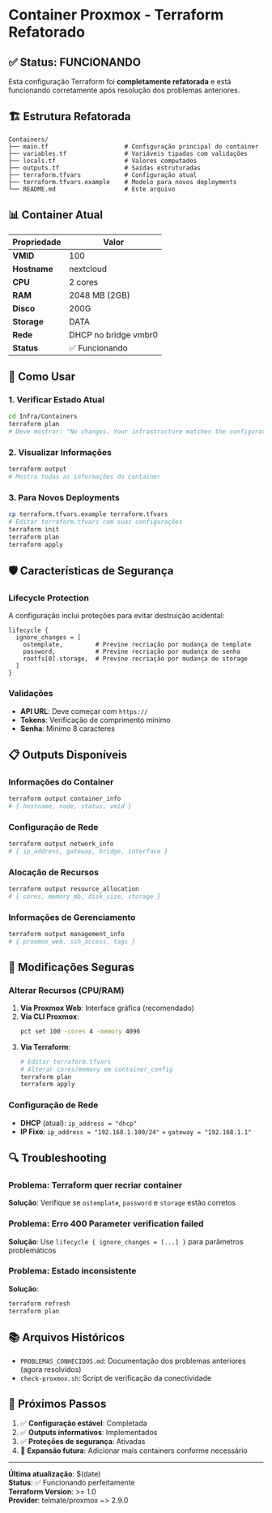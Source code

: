 # Container Proxmox - Terraform Refatorado

## ✅ Status: FUNCIONANDO

Esta configuração Terraform foi **completamente refatorada** e está funcionando corretamente após resolução dos problemas anteriores.

## 🏗️ Estrutura Refatorada

```
Containers/
├── main.tf                     # Configuração principal do container
├── variables.tf                # Variáveis tipadas com validações
├── locals.tf                   # Valores computados
├── outputs.tf                  # Saídas estruturadas
├── terraform.tfvars            # Configuração atual
├── terraform.tfvars.example    # Modelo para novos deployments
└── README.md                   # Este arquivo
```

## 📊 Container Atual

| Propriedade | Valor |
|-------------|-------|
| **VMID** | 100 |
| **Hostname** | nextcloud |
| **CPU** | 2 cores |
| **RAM** | 2048 MB (2GB) |
| **Disco** | 200G |
| **Storage** | DATA |
| **Rede** | DHCP no bridge vmbr0 |
| **Status** | ✅ Funcionando |

## 🚀 Como Usar

### 1. Verificar Estado Atual
```bash
cd Infra/Containers
terraform plan
# Deve mostrar: "No changes. Your infrastructure matches the configuration."
```

### 2. Visualizar Informações
```bash
terraform output
# Mostra todas as informações do container
```

### 3. Para Novos Deployments
```bash
cp terraform.tfvars.example terraform.tfvars
# Editar terraform.tfvars com suas configurações
terraform init
terraform plan
terraform apply
```

## 🛡️ Características de Segurança

### Lifecycle Protection
A configuração inclui proteções para evitar destruição acidental:

```hcl
lifecycle {
  ignore_changes = [
    ostemplate,         # Previne recriação por mudança de template
    password,           # Previne recriação por mudança de senha
    rootfs[0].storage,  # Previne recriação por mudança de storage
  ]
}
```

### Validações
- **API URL**: Deve começar com `https://`
- **Tokens**: Verificação de comprimento mínimo
- **Senha**: Mínimo 8 caracteres

## 📋 Outputs Disponíveis

### Informações do Container
```bash
terraform output container_info
# { hostname, node, status, vmid }
```

### Configuração de Rede
```bash
terraform output network_info
# { ip_address, gateway, bridge, interface }
```

### Alocação de Recursos
```bash
terraform output resource_allocation
# { cores, memory_mb, disk_size, storage }
```

### Informações de Gerenciamento
```bash
terraform output management_info
# { proxmox_web, ssh_access, tags }
```

## 🔧 Modificações Seguras

### Alterar Recursos (CPU/RAM)
1. **Via Proxmox Web**: Interface gráfica (recomendado)
2. **Via CLI Proxmox**:
   ```bash
   pct set 100 -cores 4 -memory 4096
   ```
3. **Via Terraform**:
   ```bash
   # Editar terraform.tfvars
   # Alterar cores/memory em container_config
   terraform plan
   terraform apply
   ```

### Configuração de Rede
- **DHCP** (atual): `ip_address = "dhcp"`
- **IP Fixo**: `ip_address = "192.168.1.100/24"` + `gateway = "192.168.1.1"`

## 🔍 Troubleshooting

### Problema: Terraform quer recriar container
**Solução**: Verifique se `ostemplate`, `password` e `storage` estão corretos

### Problema: Erro 400 Parameter verification failed
**Solução**: Use `lifecycle { ignore_changes = [...] }` para parâmetros problemáticos

### Problema: Estado inconsistente
**Solução**: 
```bash
terraform refresh
terraform plan
```

## 📚 Arquivos Históricos

- `PROBLEMAS_CONHECIDOS.md`: Documentação dos problemas anteriores (agora resolvidos)
- `check-proxmox.sh`: Script de verificação da conectividade

## 🎯 Próximos Passos

1. ✅ **Configuração estável**: Completada
2. ✅ **Outputs informativos**: Implementados
3. ✅ **Proteções de segurança**: Ativadas
4. 🔄 **Expansão futura**: Adicionar mais containers conforme necessário

---

**Última atualização**: $(date)  
**Status**: ✅ Funcionando perfeitamente  
**Terraform Version**: >= 1.0  
**Provider**: telmate/proxmox ~> 2.9.0